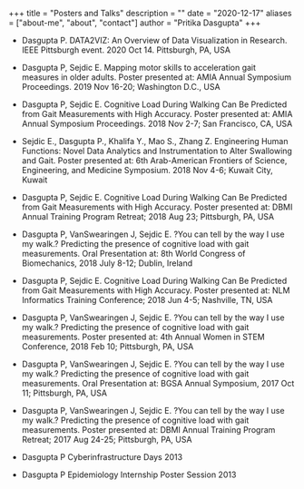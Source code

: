 +++
title = "Posters and Talks"
description = ""
date = "2020-12-17"
aliases = ["about-me", "about", "contact"]
author = "Pritika Dasgupta"
+++

* Dasgupta P. DATA2VIZ: An Overview of Data Visualization in Research. IEEE Pittsburgh event. 2020 Oct 14. Pittsburgh, PA, USA

* Dasgupta P, Sejdic E. Mapping motor skills to acceleration gait measures in older adults. Poster presented at: AMIA Annual Symposium Proceedings. 2019 Nov 16-20; Washington D.C., USA

* Dasgupta P, Sejdic E. Cognitive Load During Walking Can Be Predicted from Gait Measurements with High Accuracy. Poster presented at: AMIA Annual Symposium Proceedings. 2018 Nov 2-7; San Francisco, CA, USA

* Sejdic E., Dasgupta P., Khalifa Y., Mao S., Zhang Z. Engineering Human Functions: Novel Data Analytics and Instrumentation to Alter Swallowing and Gait. Poster presented at: 6th Arab-American Frontiers of Science, Engineering, and Medicine Symposium. 2018 Nov 4-6; Kuwait City, Kuwait

* Dasgupta P, Sejdic E. Cognitive Load During Walking Can Be Predicted from Gait Measurements with High Accuracy. Poster presented at: DBMI Annual Training Program Retreat; 2018 Aug 23; Pittsburgh, PA, USA

* Dasgupta P, VanSwearingen J, Sejdic E. ?You can tell by the way I use my walk.? Predicting the presence of cognitive load with gait measurements. Oral Presentation at: 8th World Congress of Biomechanics, 2018 July 8-12; Dublin, Ireland

* Dasgupta P, Sejdic E. Cognitive Load During Walking Can Be Predicted from Gait Measurements with High Accuracy. Poster presented at: NLM Informatics Training Conference; 2018 Jun 4-5; Nashville, TN, USA

* Dasgupta P, VanSwearingen J, Sejdic E. ?You can tell by the way I use my walk.? Predicting the presence of cognitive load with gait measurements. Poster presented at: 4th Annual Women in STEM Conference, 2018 Feb 10; Pittsburgh, PA, USA

* Dasgupta P, VanSwearingen J, Sejdic E. ?You can tell by the way I use my walk.? Predicting the presence of cognitive load with gait measurements. Oral Presentation at: BGSA Annual Symposium, 2017 Oct 11; Pittsburgh, PA, USA

* Dasgupta P, VanSwearingen J, Sejdic E. ?You can tell by the way I use my walk.? Predicting the presence of cognitive load with gait measurements. Poster presented at: DBMI Annual Training Program Retreat; 2017 Aug 24-25; Pittsburgh, PA, USA

* Dasgupta P Cyberinfrastructure Days 2013

* Dasgupta P Epidemiology Internship Poster Session 2013
